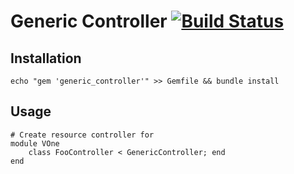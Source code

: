 # Generic Controller [![Build Status](https://secure.travis-ci.org/htmldrum/generic_controller.png?branch=master)](http://travis-ci.org/htmldrum/generic_controller)

## Installation

    echo "gem 'generic_controller'" >> Gemfile && bundle install

## Usage

    # Create resource controller for
    module VOne
        class FooController < GenericController; end
    end




